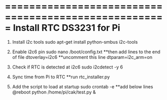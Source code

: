 =====================================================
Install RTC DS3231 for Pi
=====================================================

1. Install i2c tools
	sudo apt-get install python-smbus i2c-tools

2. Enable i2c6 pin
	sudo nano /boot/config.txt
	**then add lines to the end of file
	dtoverlay=i2c6
	**uncomment this line
	dtparam=i2c_arm=on

3. Check if RTC is detected at i2c6
	sudo i2cdetect -y 6

4. Sync time from Pi to RTC
	**run rtc_installer.py

5. Add the script to load at startup
	sudo crontab -e
	**add below lines
	@reboot python /home/pi/cak/test.py &



